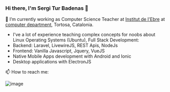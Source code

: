 ### Hi there, I'm Sergi Tur Badenas 👋

🔭 I’m currently working as Computer Science Teacher at [Institut de l'Ebre](https://www.iesebre.com) at [computer department](https://www.instagram.com/informaticainstitutebre), Tortosa, Catalonia.
- I've a lot of experience teaching complex concepts for noobs about Linux Operating Systems (Ubuntu), Full Stack Development:
- Backend: Laravel, LivewireJS, REST Apis, NodeJs
- Frontend: Vanilla Javascript, Jquery, VueJS
- Native Mobile Apps development with Android and Ionic
- Desktop applications with ElectronJS

📫 How to reach me:


![image](https://user-images.githubusercontent.com/4015406/140618492-f5742356-793e-4cff-980d-56722b2b4d48.png)

<!--
**acacha/acacha** is a ✨ _special_ ✨ repository because its `README.md` (this file) appears on your GitHub profile.

Here are some ideas to get you started:



- 🌱 I’m currently learning ...
- 👯 I’m looking to collaborate on ...
- 🤔 I’m looking for help with ...
- 💬 Ask me about ...
-  ...
- 😄 Pronouns: ...
- ⚡ Fun fact: ...
-->
